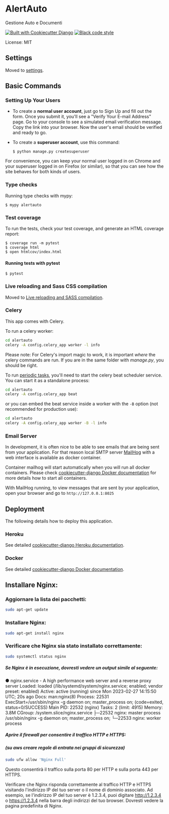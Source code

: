 # AlertAuto

Gestione Auto e Documenti

[![Built with Cookiecutter Django](https://img.shields.io/badge/built%20with-Cookiecutter%20Django-ff69b4.svg?logo=cookiecutter)](https://github.com/cookiecutter/cookiecutter-django/)
[![Black code style](https://img.shields.io/badge/code%20style-black-000000.svg)](https://github.com/ambv/black)

License: MIT

## Settings

Moved to [settings](http://cookiecutter-django.readthedocs.io/en/latest/settings.html).

## Basic Commands

### Setting Up Your Users

-   To create a **normal user account**, just go to Sign Up and fill out the form. Once you submit it, you'll see a "Verify Your E-mail Address" page. Go to your console to see a simulated email verification message. Copy the link into your browser. Now the user's email should be verified and ready to go.

-   To create a **superuser account**, use this command:

        $ python manage.py createsuperuser

For convenience, you can keep your normal user logged in on Chrome and your superuser logged in on Firefox (or similar), so that you can see how the site behaves for both kinds of users.

### Type checks

Running type checks with mypy:

    $ mypy alertauto

### Test coverage

To run the tests, check your test coverage, and generate an HTML coverage report:

    $ coverage run -m pytest
    $ coverage html
    $ open htmlcov/index.html

#### Running tests with pytest

    $ pytest

### Live reloading and Sass CSS compilation

Moved to [Live reloading and SASS compilation](https://cookiecutter-django.readthedocs.io/en/latest/developing-locally.html#sass-compilation-live-reloading).

### Celery

This app comes with Celery.

To run a celery worker:

``` bash
cd alertauto
celery -A config.celery_app worker -l info
```

Please note: For Celery's import magic to work, it is important *where* the celery commands are run. If you are in the same folder with *manage.py*, you should be right.

To run [periodic tasks](https://docs.celeryq.dev/en/stable/userguide/periodic-tasks.html), you'll need to start the celery beat scheduler service. You can start it as a standalone process:

``` bash
cd alertauto
celery -A config.celery_app beat
```

or you can embed the beat service inside a worker with the `-B` option (not recommended for production use):

``` bash
cd alertauto
celery -A config.celery_app worker -B -l info
```

### Email Server

In development, it is often nice to be able to see emails that are being sent from your application. For that reason local SMTP server [MailHog](https://github.com/mailhog/MailHog) with a web interface is available as docker container.

Container mailhog will start automatically when you will run all docker containers.
Please check [cookiecutter-django Docker documentation](http://cookiecutter-django.readthedocs.io/en/latest/deployment-with-docker.html) for more details how to start all containers.

With MailHog running, to view messages that are sent by your application, open your browser and go to `http://127.0.0.1:8025`

## Deployment

The following details how to deploy this application.

### Heroku

See detailed [cookiecutter-django Heroku documentation](http://cookiecutter-django.readthedocs.io/en/latest/deployment-on-heroku.html).

### Docker

See detailed [cookiecutter-django Docker documentation](http://cookiecutter-django.readthedocs.io/en/latest/deployment-with-docker.html).


## Installare Nginx:
### Aggiornare la lista dei pacchetti:

``` bash
sudo apt-get update
```
### Installare Nginx:
``` bash
sudo apt-get install nginx
```
### Verificare che Nginx sia stato installato correttamente:
``` bash
sudo systemctl status nginx
```

##### Se Nginx è in esecuzione, dovresti vedere un output simile al seguente:

 ● nginx.service - A high performance web server and a reverse proxy server
      Loaded: loaded (/lib/systemd/system/nginx.service; enabled; vendor preset: enabled)
      Active: active (running) since Mon 2023-02-27 14:15:50 UTC; 20s ago
        Docs: man:nginx(8)
     Process: 22531 ExecStart=/usr/sbin/nginx -g daemon on; master_process on; (code=exited, status=0/SUCCESS)
    Main PID: 22532 (nginx)
       Tasks: 2 (limit: 4915)
      Memory: 3.8M
      CGroup: /system.slice/nginx.service
              ├─22532 nginx: master process /usr/sbin/nginx -g daemon on; master_process on;
              └─22533 nginx: worker process


##### Aprire il firewall per consentire il traffico HTTP e HTTPS:
##### (su aws creare regole di entrata nei gruppi di sicurezza)
``` bash
sudo ufw allow 'Nginx Full'
```
Questo consentirà il traffico sulla porta 80 per HTTP e sulla porta 443 per HTTPS.

Verificare che Nginx risponda correttamente al traffico HTTP e HTTPS visitando l'indirizzo IP del tuo server o il nome di dominio associato. 
Ad esempio, se l'indirizzo IP del tuo server è 1.2.3.4, puoi digitare http://1.2.3.4 o https://1.2.3.4 nella barra degli indirizzi del tuo browser. 
Dovresti vedere la pagina predefinita di Nginx.